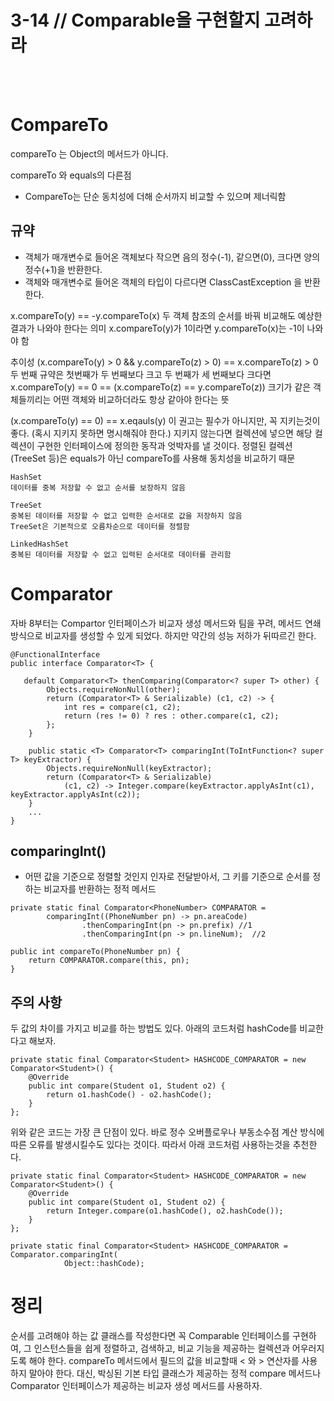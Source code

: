 # 3-14 // Comparable을 구현할지 고려하라

<br>
<br>

# CompareTo
compareTo 는 Object의 메서드가 아니다.

compareTo 와 equals의 다른점
- CompareTo는 단순 동치성에 더해 순서까지 비교할 수 있으며 제너릭함


## 규약
- 객체가 매개변수로 들어온 객체보다 작으면 음의 정수(-1), 같으면(0), 크다면 양의 정수(+1)을 반환한다.
- 객체와 매개변수로 들어온 객체의 타입이 다르다면 ClassCastException 을 반환한다.

x.compareTo(y) == -y.compareTo(x)
두 객체 참조의 순서를 바꿔 비교해도 예상한 결과가 나와야 한다는 의미
x.compareTo(y)가 1이라면 y.compareTo(x)는 -1이 나와야 함

추이성 (x.compareTo(y) > 0 && y.compareTo(z) > 0) == x.compareTo(z) > 0
두 번째 규약은 첫번째가 두 번째보다 크고 두 번째가 세 번째보다 크다면
x.compareTo(y) == 0 == (x.compareTo(z) == y.compareTo(z))
크기가 같은 객체들끼리는 어떤 객체와 비교하더라도 항상 같아야 한다는 뜻

(x.compareTo(y) == 0) == x.eqauls(y)
이 권고는 필수가 아니지만, 꼭 지키는것이 좋다. (혹시 지키지 못하면 명시해줘야 한다.)
지키지 않는다면 컬렉션에 넣으면 해당 컬렉션이 구현한 인터페이스에 정의한 동작과 엇박자를 낼 것이다.
정렬된 컬렉션(TreeSet 등)은 equals가 아닌 compareTo를 사용해 동치성을 비교하기 때문

```
HashSet
데이터를 중복 저장할 수 없고 순서를 보장하지 않음

TreeSet
중복된 데이터를 저장할 수 없고 입력한 순서대로 값을 저장하지 않음
TreeSet은 기본적으로 오름차순으로 데이터를 정렬함

LinkedHashSet
중복된 데이터를 저장할 수 없고 입력된 순서대로 데이터를 관리함
```

# Comparator

자바 8부터는 Compartor 인터페이스가 비교자 생성 메서드와 팀을 꾸려, 메서드 연쇄 방식으로 비교자를 생성할 수 있게 되었다. 하지만 약간의 성능 저하가 뒤따르긴 한다.

```
@FunctionalInterface
public interface Comparator<T> {

   default Comparator<T> thenComparing(Comparator<? super T> other) {
        Objects.requireNonNull(other);
        return (Comparator<T> & Serializable) (c1, c2) -> {
            int res = compare(c1, c2);
            return (res != 0) ? res : other.compare(c1, c2);
        };
    }

    public static <T> Comparator<T> comparingInt(ToIntFunction<? super T> keyExtractor) {
        Objects.requireNonNull(keyExtractor);
        return (Comparator<T> & Serializable)
            (c1, c2) -> Integer.compare(keyExtractor.applyAsInt(c1), keyExtractor.applyAsInt(c2));
    }
    ...
}
```


## comparingInt()
- 어떤 값을 기준으로 정렬할 것인지 인자로 전달받아서, 그 키를 기준으로 순서를 정하는 비교자를 반환하는 정적 메서드

```
private static final Comparator<PhoneNumber> COMPARATOR =
        comparingInt((PhoneNumber pn) -> pn.areaCode)
                .thenComparingInt(pn -> pn.prefix) //1
                .thenComparingInt(pn -> pn.lineNum);  //2

public int compareTo(PhoneNumber pn) {
    return COMPARATOR.compare(this, pn);
}
```

## 주의 사항
두 값의 차이를 가지고 비교를 하는 방법도 있다. 아래의 코드처럼 hashCode를 비교한다고 해보자.
```
private static final Comparator<Student> HASHCODE_COMPARATOR = new Comparator<Student>() {
    @Override
    public int compare(Student o1, Student o2) {
        return o1.hashCode() - o2.hashCode();
    }
};
```

위와 같은 코드는 가장 큰 단점이 있다. 바로 정수 오버플로우나 부동소수점 계산 방식에 따른 오류를 발생시킬수도 있다는 것이다.
따라서 아래 코드처럼 사용하는것을 추천한다.
```
private static final Comparator<Student> HASHCODE_COMPARATOR = new Comparator<Student>() {
    @Override
    public int compare(Student o1, Student o2) {
        return Integer.compare(o1.hashCode(), o2.hashCode());
    }
};

private static final Comparator<Student> HASHCODE_COMPARATOR = Comparator.comparingInt(
            Object::hashCode);
```

# 정리

순서를 고려해야 하는 값 클래스를 작성한다면 꼭 Comparable 인터페이스를 구현하여, 그 인스턴스들을 쉽게 정렬하고, 검색하고, 비교 기능을 제공하는 컬렉션과 어우러지도록 해야 한다. compareTo 메서드에서 필드의 값을 비교할때 < 와 > 연산자를 사용하지 말아야 한다. 대신, 박싱된 기본 타입 클래스가 제공하는 정적 compare 메서드나 Comparator 인터페이스가 제공하는 비교자 생성 메서드를 사용하자.